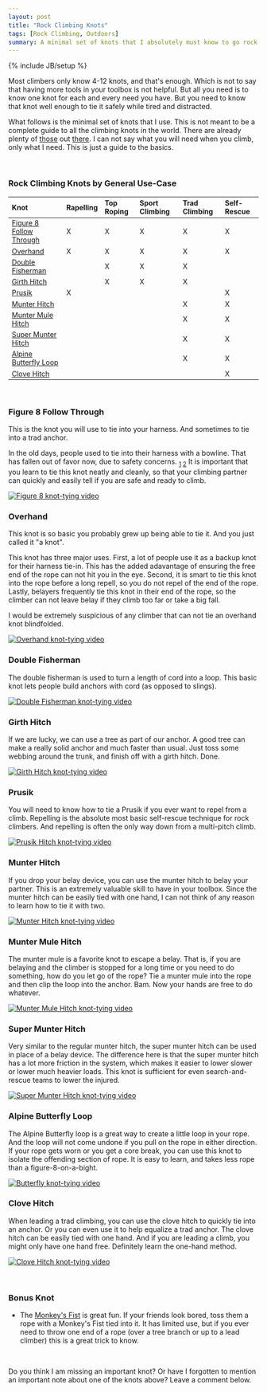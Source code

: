 ```yaml
---
layout: post
title: "Rock Climbing Knots"
tags: [Rock Climbing, Outdoors]
summary: A minimal set of knots that I absolutely must know to go rock climbing.
---
```

{% include JB/setup %}

Most climbers only know 4-12 knots, and that's enough. Which is not to say that having more tools in your toolbox is not helpful. But all you need is to know one knot for each and every need you have. But you need to know that knot well enough to tie it safely while tired and distracted.

What follows is the minimal set of knots that I use. This is not meant to be a complete guide to all the climbing knots in the world. There are already plenty of [those](https://en.wikipedia.org/wiki/List_of_climbing_knots) out [there](http://www.animatedknots.com/indexclimbing.php#ScrollPoint). I can not say what you will need when you climb, only what I need. This is just a guide to the basics.

 &nbsp;

### Rock Climbing Knots by General Use-Case

Knot | Rapelling | Top Roping | Sport Climbing | Trad Climbing | Self-Rescue
:--- | :--- | :--- | :--- | :--- | :---
[Figure 8 Follow Through](#figure8) | X | X | X | X | X
[Overhand](#overhand) | X | X | X | X | X
[Double Fisherman](#doublefisherman) |  | X | X | X | 
[Girth Hitch](#girth) |  | X | X | X | 
[Prusik](#prusik) | X |  |  |  | X
[Munter Hitch](#munter) |  |  |  | X | X
[Munter Mule Hitch](#mule) |  |  |  | X | X
[Super Munter Hitch](#supermunter) |  |  |  | X | X
[Alpine Butterfly Loop](#butterfly) |  |  |  | X | X
[Clove Hitch](#clove) |  |  |  |  | X

 &nbsp;

### <a name="figure8"></a>Figure 8 Follow Through

This is the knot you will use to tie into your harness. And sometimes to tie into a trad anchor.

In the old days, people used to tie into their harness with a bowline. That has fallen out of favor now, due to safety concerns. <sub>[1](http://www.rockandice.com/lates-news/rethinking-the-double-loop-bowline) [2](https://en.wikipedia.org/wiki/Bowline_on_a_bight#Dangers)</sub> It is important that you learn to tie this knot neatly and cleanly, so that your climbing partner can quickly and easily tell if you are safe and ready to climb.

<a href="https://youtu.be/aLopeVBb7yU?t=7" target="_blank">
<img src="/assets/images/knots/figure_8_639px.png"
srcset="/assets/images/knots/figure_8_962px.png 962w,
/assets/images/knots/figure_8_639px.png 639w,
/assets/images/knots/figure_8_420px.png 420w" 
sizes="(max-width: 38em) 100vw, 50vw"
alt="Figure 8 knot-tying video">
</a>

### <a name="overhand"></a>Overhand

This knot is so basic you probably grew up being able to tie it. And you just called it "a knot".

This knot has three major uses. First, a lot of people use it as a backup knot for their harness tie-in. This has the added adavantage of ensuring the free end of the rope can not hit you in the eye. Second, it is smart to tie this knot into the rope before a long repell, so you do not repel of the end of the rope. Lastly, belayers frequently tie this knot in their end of the rope, so the climber can not leave belay if they climb too far or take a big fall.

I would be extremely suspicious of any climber that can not tie an overhand knot blindfolded.

<a href="https://youtu.be/I0ShGbIR0ZI?t=7" target="_blank">
<img src="/assets/images/knots/overhand_638px.png"
srcset="/assets/images/knots/overhand_960px.png 960w,
/assets/images/knots/overhand_638px.png 638w,
/assets/images/knots/overhand_420px.png 420w" 
sizes="(max-width: 38em) 100vw, 50vw"
alt="Overhand knot-tying video">
</a>

### <a name="doublefisherman"></a>Double Fisherman

The double fisherman is used to turn a length of cord into a loop. This basic knot lets people build anchors with cord (as opposed to slings).

<a href="https://youtu.be/O6oJwedcb18?t=7" target="_blank">
<img src="/assets/images/knots/double_fisherman_640px.png"
srcset="/assets/images/knots/double_fisherman_850px.png 850w,
/assets/images/knots/double_fisherman_640px.png 640w,
/assets/images/knots/double_fisherman_420px.png 420w" 
sizes="(max-width: 38em) 100vw, 50vw"
alt="Double Fisherman knot-tying video">
</a>

### <a name="girth"></a>Girth Hitch

If we are lucky, we can use a tree as part of our anchor. A good tree can make a really solid anchor and much faster than usual. Just toss some webbing around the trunk, and finish off with a girth hitch. Done.

<a href="https://youtu.be/blP6BL05Q34?t=7" target="_blank">
<img src="/assets/images/knots/girth_hitch_638px.png"
srcset="/assets/images/knots/girth_hitch_1279px.png 1279w,
/assets/images/knots/girth_hitch_968px.png 960w,
/assets/images/knots/girth_hitch_638px.png 638w,
/assets/images/knots/girth_hitch_420px.png 420w" 
sizes="(max-width: 38em) 100vw, 50vw"
alt="Girth Hitch knot-tying video">
</a>

### <a name="prusik"></a>Prusik

You will need to know how to tie a Prusik if you ever want to repel from a climb. Repelling is the absolute most basic self-rescue technique for rock climbers. And repelling is often the only way down from a multi-pitch climb.

<a href="https://youtu.be/CP7iAF_YU7A?t=7" target="_blank">
<img src="/assets/images/knots/prusik_639px.png"
srcset="/assets/images/knots/prusik_1281px.png 1281w,
/assets/images/knots/prusik_959px.png 959w,
/assets/images/knots/prusik_639px.png 639w" 
sizes="(max-width: 38em) 100vw, 50vw"
alt="Prusik Hitch knot-tying video">
</a>

### <a name="munter"></a>Munter Hitch

If you drop your belay device, you can use the munter hitch to belay your partner. This is an extremely valuable skill to have in your toolbox. Since the munter hitch can be easily tied with one hand, I can not think of any reason to learn how to tie it with two.

<a href="https://youtu.be/pO9ksZ3fGDY?t=49" target="_blank">
<img src="/assets/images/knots/munter_638px.png"
srcset="/assets/images/knots/munter_1279px.png 1279w,
/assets/images/knots/munter_960px.png 960w,
/assets/images/knots/munter_638px.png 638w" 
sizes="(max-width: 38em) 100vw, 50vw"
alt="Munter Hitch knot-tying video">
</a>

### <a name="mule"></a>Munter Mule Hitch

The munter mule is a favorite knot to escape a belay. That is, if you are belaying and the climber is stopped for a long time or you need to do something, how do you let go of the rope? Tie a munter mule into the rope and then clip the loop into the anchor. Bam. Now your hands are free to do whatever.

<a href="https://youtu.be/IslYcjJ-htI?t=7" target="_blank">
<img src="/assets/images/knots/munter_mule_638px.png"
srcset="/assets/images/knots/munter_mule_1280px.png 1280w,
/assets/images/knots/munter_mule_959px.png 959w,
/assets/images/knots/munter_mule_638px.png 638w" 
sizes="(max-width: 38em) 100vw, 50vw"
alt="Munter Mule Hitch knot-tying video">
</a>

### <a name="supermunter"></a>Super Munter Hitch

Very similar to the regular munter hitch, the super munter hitch can be used in place of a belay device. The difference here is that the super munter hitch has a lot more friction in the system, which makes it easier to lower slower or lower much heavier loads. This knot is sufficient for even search-and-rescue teams to lower the injured.

<a href="https://youtu.be/OLaEmPs7tac?t=7" target="_blank">
<img src="/assets/images/knots/super_munter_640px.png"
srcset="/assets/images/knots/super_munter_1279px.png 1279w,
/assets/images/knots/super_munter_850px.png 850w,
/assets/images/knots/super_munter_640px.png 640w,
/assets/images/knots/super_munter_420px.png 420w" 
sizes="(max-width: 38em) 100vw, 50vw"
alt="Super Munter Hitch knot-tying video">
</a>

### <a name="butterfly"></a>Alpine Butterfly Loop

The Alpine Butterfly loop is a great way to create a little loop in your rope. And the loop will not come undone if you pull on the rope in either direction. If your rope gets worn or you get a core break, you can use this knot to isolate the offending section of rope. It is easy to learn, and takes less rope than a figure-8-on-a-bight.

<a href="https://youtu.be/gX1dWKg6Ttc?t=7" target="_blank">
<img src="/assets/images/knots/butterfly_639px.png"
srcset="/assets/images/knots/butterfly_1280px.png 1280w,
/assets/images/knots/butterfly_853px.png 853w,
/assets/images/knots/butterfly_639px.png 639w,
/assets/images/knots/butterfly_420px.png 420w" 
sizes="(max-width: 38em) 100vw, 50vw"
alt="Butterfly knot-tying video">
</a>

### <a name="clove"></a>Clove Hitch

When leading a trad climbing, you can use the clove hitch to quickly tie into an anchor. Or you can even use it to help equalize a trad anchor. The clove hitch can be easily tied with one hand. And if you are leading a climb, you might only have one hand free. Definitely learn the one-hand method.

<a href="https://youtu.be/pO9ksZ3fGDY?t=8" target="_blank">
<img src="/assets/images/knots/clove_hitch_640px.png"
srcset="/assets/images/knots/clove_hitch_1280px.png 1280w,
/assets/images/knots/clove_hitch_850px.png 850w,
/assets/images/knots/clove_hitch_640px.png 640w,
/assets/images/knots/clove_hitch_420px.png 420w" 
sizes="(max-width: 38em) 100vw, 50vw"
alt="Clove Hitch knot-tying video">
</a>

 &nbsp;

### Bonus Knot

* The [Monkey's Fist](https://youtu.be/gp9w-T2d_NY?t=7) is great fun. If your friends look bored, toss them a rope with a Monkey's Fist tied into it. It has limited use, but if you ever need to throw one end of a rope (over a tree branch or up to a lead climber) this is a great trick to know.

 &nbsp;

Do you think I am missing an important knot? Or have I forgotten to mention an important note about one of the knots above? Leave a comment below.
